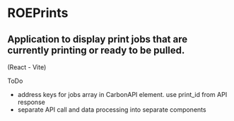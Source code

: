 # ROEPrints

## Application to display print jobs that are currently printing or ready to be pulled.

(React - Vite)

ToDo

- address keys for jobs array in CarbonAPI element. use print_id from API response
- separate API call and data processing into separate components
